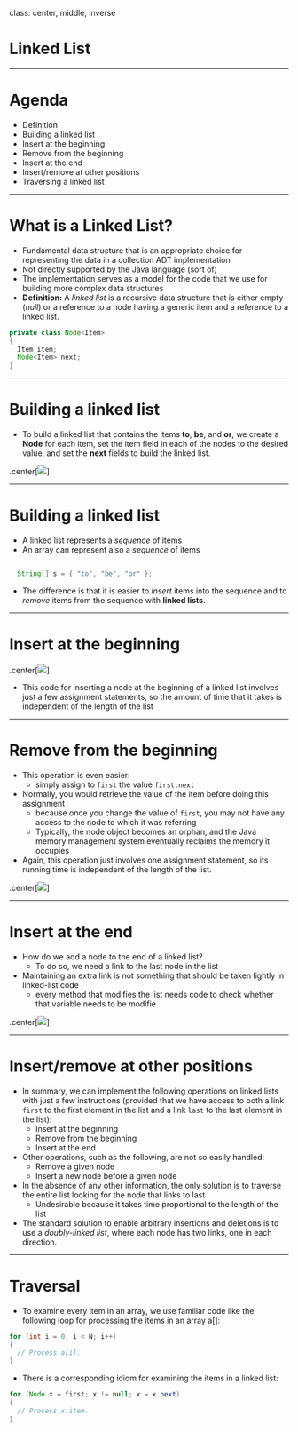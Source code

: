 class: center, middle, inverse

# Linked List

---

# Agenda

* Definition
* Building a linked list
* Insert at the beginning
* Remove from the beginning
* Insert at the end
* Insert/remove at other positions
* Traversing a linked list

---

# What is a Linked List?

* Fundamental data structure that is an appropriate choice for representing the data in a collection ADT implementation
* Not directly supported by the Java language (sort of)
* The implementation serves as a model for the code that we use for building more complex data structures
* **Definition:** A *linked list* is a recursive data structure that is either empty (*null*) or a reference to a node having a generic item and a reference to a linked list.

```java
private class Node<Item>
{
  Item item;
  Node<Item> next; 
}
```

---

# Building a linked list

* To build a linked list that contains the items **to**, **be**, and **or**, we create a **Node** for each item, set the item field in each of the nodes to the desired value, and set the **next** fields to build the linked list.

.center[![]({{site.baseurl}}/presentation/linkedlist/linked-list.png)]

---

# Building a linked list

* A linked list represents a *sequence* of items
* An array can represent also a *sequence* of items

```java

  String[] s = { "to", "be", "or" };

````

* The difference is that it is easier to *insert* items into the sequence and to *remove* items from the sequence with **linked lists**.

---

# Insert at the beginning

.center[![]({{site.baseurl}}/presentation/linkedlist/linked-list-insert-front.png)]

* This code for inserting a node at the beginning of a linked list involves just a few assignment statements, so the amount of time that it takes is independent of the length of the list

---

# Remove from the beginning

* This operation is even easier:
  * simply assign to `first` the value `first.next` 
* Normally, you would retrieve the value of the item before doing this assignment
  * because once you change the value of `first`, you may not have any access to the node to which it was referring
  * Typically, the node object becomes an orphan, and the Java memory management system eventually reclaims the memory it occupies
* Again, this operation just involves one assignment statement, so its running time is independent of the length of the list.

.center[![]({{site.baseurl}}/presentation/linkedlist/linked-list-remove-first.png)]

---

# Insert at the end

* How do we add a node to the end of a linked list? 
  * To do so, we need a link to the last node in the list
* Maintaining an extra link is not something that should be taken lightly in linked-list code
  * every method that modifies the list needs code to check whether that variable needs to be modifie

.center[![]({{site.baseurl}}/presentation/linkedlist/linked-list-insert-end.png)]

---

# Insert/remove at other positions

* In summary, we can implement the following operations on linked lists with just a few instructions (provided that we have access to both a link `first` to the first element in the list and a link `last` to the last element in the list):
  * Insert at the beginning
  * Remove from the beginning
  * Insert at the end
* Other operations, such as the following, are not so easily handled:
  * Remove a given node
  * Insert a new node before a given node
* In the absence of any other information, the only solution is to traverse the entire list looking for the node that links to last
  * Undesirable because it takes time proportional to the length of the list
* The standard solution to enable arbitrary insertions and deletions is to use a *doubly-linked list*, where each node has two links, one in each direction.

---

# Traversal

* To examine every item in an array, we use familiar code like the following loop for processing the items in an array a[]:

```java
for (int i = 0; i < N; i++)
{
  // Process a[i].
}
```

* There is a corresponding idiom for examining the items in a linked list:

```java
for (Node x = first; x != null; x = x.next)
{
  // Process x.item.
}
```